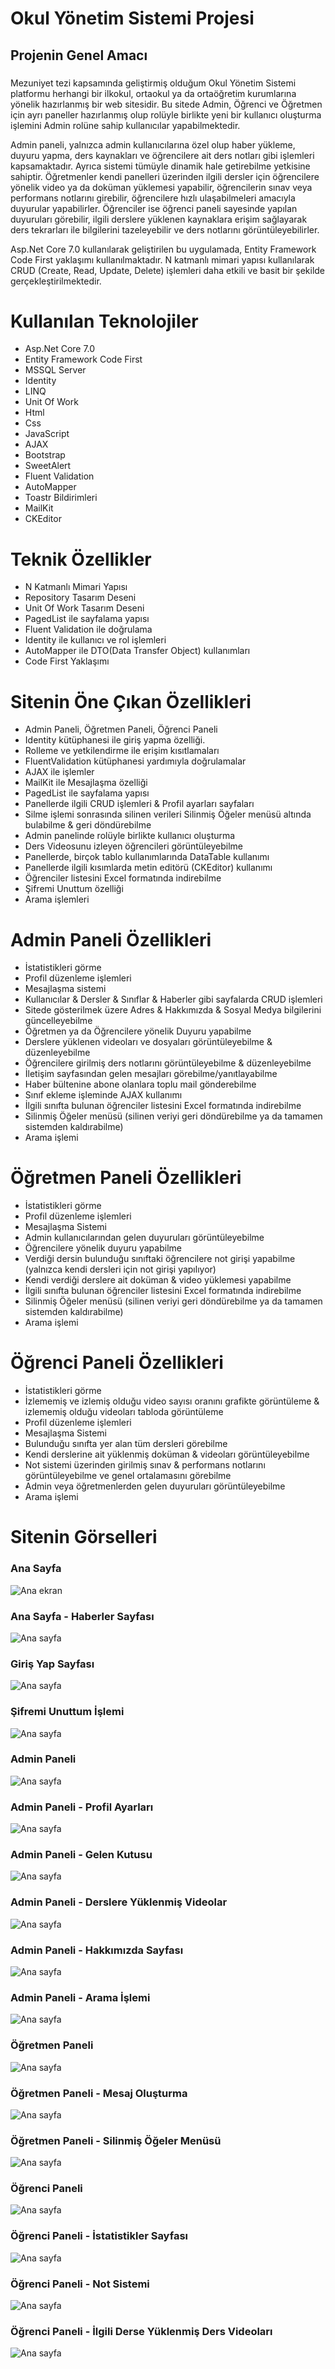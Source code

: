 # Okul Yönetim Sistemi Projesi
## Projenin Genel Amacı
###
Mezuniyet tezi kapsamında geliştirmiş olduğum Okul Yönetim Sistemi platformu herhangi bir ilkokul, ortaokul ya da ortaöğretim kurumlarına yönelik hazırlanmış bir web sitesidir. Bu sitede Admin, Öğrenci ve Öğretmen için ayrı paneller hazırlanmış olup 
rolüyle birlikte yeni bir kullanıcı oluşturma işlemini Admin rolüne sahip kullanıcılar yapabilmektedir. 

Admin paneli, yalnızca admin kullanıcılarına özel olup haber yükleme, duyuru yapma, ders kaynakları ve öğrencilere ait ders notları gibi işlemleri kapsamaktadır. Ayrıca sistemi tümüyle dinamik hale getirebilme yetkisine sahiptir. 
Öğretmenler kendi panelleri üzerinden ilgili dersler için öğrencilere yönelik video ya da doküman yüklemesi yapabilir, öğrencilerin sınav veya performans notlarını girebilir, öğrencilere hızlı ulaşabilmeleri amacıyla duyurular yapabilirler. 
Öğrenciler ise öğrenci paneli sayesinde yapılan duyuruları görebilir, ilgili derslere yüklenen kaynaklara erişim sağlayarak ders tekrarları ile bilgilerini tazeleyebilir ve ders notlarını görüntüleyebilirler.

Asp.Net Core 7.0 kullanılarak geliştirilen bu uygulamada, Entity Framework Code First yaklaşımı kullanılmaktadır. N katmanlı mimari yapısı kullanılarak CRUD (Create, Read, Update, Delete) işlemleri daha etkili ve basit bir şekilde gerçekleştirilmektedir.
###

# Kullanılan Teknolojiler
- Asp.Net Core 7.0
- Entity Framework Code First
- MSSQL Server
- Identity
- LINQ
- Unit Of Work
- Html
- Css
- JavaScript
- AJAX
- Bootstrap
- SweetAlert
- Fluent Validation
- AutoMapper
- Toastr Bildirimleri
- MailKit
- CKEditor

# Teknik Özellikler
- N Katmanlı Mimari Yapısı
- Repository Tasarım Deseni
- Unit Of Work Tasarım Deseni
- PagedList ile sayfalama yapısı
- Fluent Validation ile doğrulama
- Identity ile kullanıcı ve rol işlemleri
- AutoMapper ile DTO(Data Transfer Object) kullanımları
- Code First Yaklaşımı
  
# Sitenin Öne Çıkan Özellikleri
- Admin Paneli, Öğretmen Paneli, Öğrenci Paneli
- Identity kütüphanesi ile giriş yapma özelliği.
- Rolleme ve yetkilendirme ile erişim kısıtlamaları
- FluentValidation kütüphanesi yardımıyla doğrulamalar
- AJAX ile işlemler
- MailKit ile Mesajlaşma özelliği
- PagedList ile sayfalama yapısı
- Panellerde ilgili CRUD işlemleri & Profil ayarları sayfaları
- Silme işlemi sonrasında silinen verileri Silinmiş Öğeler menüsü altında bulabilme & geri döndürebilme
- Admin panelinde rolüyle birlikte kullanıcı oluşturma
- Ders Videosunu izleyen öğrencileri görüntüleyebilme
- Panellerde, birçok tablo kullanımlarında DataTable kullanımı
- Panellerde ilgili kısımlarda metin editörü (CKEditor) kullanımı
- Öğrenciler listesini Excel formatında indirebilme
- Şifremi Unuttum özelliği
- Arama işlemleri

# Admin Paneli Özellikleri
- İstatistikleri görme
- Profil düzenleme işlemleri
- Mesajlaşma sistemi
- Kullanıcılar & Dersler & Sınıflar & Haberler gibi sayfalarda CRUD işlemleri
- Sitede gösterilmek üzere Adres & Hakkımızda & Sosyal Medya bilgilerini güncelleyebilme
- Öğretmen ya da Öğrencilere yönelik Duyuru yapabilme
- Derslere yüklenen videoları ve dosyaları görüntüleyebilme & düzenleyebilme
- Öğrencilere girilmiş ders notlarını görüntüleyebilme & düzenleyebilme
- İletişim sayfasından gelen mesajları görebilme/yanıtlayabilme
- Haber bültenine abone olanlara toplu mail gönderebilme
- Sınıf ekleme işleminde AJAX kullanımı
- İlgili sınıfta bulunan öğrenciler listesini Excel formatında indirebilme
- Silinmiş Öğeler menüsü (silinen veriyi geri döndürebilme ya da tamamen sistemden kaldırabilme)
- Arama işlemi

# Öğretmen Paneli Özellikleri
- İstatistikleri görme
- Profil düzenleme işlemleri
- Mesajlaşma Sistemi
- Admin kullanıcılarından gelen duyuruları görüntüleyebilme
- Öğrencilere yönelik duyuru yapabilme
- Verdiği dersin bulunduğu sınıftaki öğrencilere not girişi yapabilme (yalnızca kendi dersleri için not girişi yapılıyor)
- Kendi verdiği derslere ait doküman & video yüklemesi yapabilme
- İlgili sınıfta bulunan öğrenciler listesini Excel formatında indirebilme
- Silinmiş Öğeler menüsü (silinen veriyi geri döndürebilme ya da tamamen sistemden kaldırabilme)
- Arama işlemi

# Öğrenci Paneli Özellikleri
- İstatistikleri görme
- İzlememiş ve izlemiş olduğu video sayısı oranını grafikte görüntüleme & izlememiş olduğu videoları tabloda görüntüleme
- Profil düzenleme işlemleri
- Mesajlaşma Sistemi
- Bulunduğu sınıfta yer alan tüm dersleri görebilme
- Kendi derslerine ait yüklenmiş doküman & videoları görüntüleyebilme
- Not sistemi üzerinden girilmiş sınav & performans notlarını görüntüleyebilme ve genel ortalamasını görebilme
- Admin veya öğretmenlerden gelen duyuruları görüntüleyebilme
- Arama işlemi

# Sitenin Görselleri

### Ana Sayfa 
![Ana ekran](https://github.com/busraozdemir0/SchoolManagementSystem/blob/master/PresentationLayer/wwwroot/Proje_ScreenShots/home.png)

### Ana Sayfa - Haberler Sayfası
![Ana sayfa](https://github.com/busraozdemir0/SchoolManagementSystem/blob/master/PresentationLayer/wwwroot/Proje_ScreenShots/news.png)

### Giriş Yap Sayfası
![Ana sayfa](https://github.com/busraozdemir0/SchoolManagementSystem/blob/master/PresentationLayer/wwwroot/Proje_ScreenShots/login.png)

### Şifremi Unuttum İşlemi
![Ana sayfa](https://github.com/busraozdemir0/SchoolManagementSystem/blob/master/PresentationLayer/wwwroot/Proje_ScreenShots/sifremiUnuttum.png)

### Admin Paneli
![Ana sayfa](https://github.com/busraozdemir0/SchoolManagementSystem/blob/master/PresentationLayer/wwwroot/Proje_ScreenShots/adminPanel.png)

### Admin Paneli - Profil Ayarları
![Ana sayfa](https://github.com/busraozdemir0/SchoolManagementSystem/blob/master/PresentationLayer/wwwroot/Proje_ScreenShots/profilSettings.png)

### Admin Paneli - Gelen Kutusu
![Ana sayfa](https://github.com/busraozdemir0/SchoolManagementSystem/blob/master/PresentationLayer/wwwroot/Proje_ScreenShots/adminInbox.png)

### Admin Paneli - Derslere Yüklenmiş Videolar
![Ana sayfa](https://github.com/busraozdemir0/SchoolManagementSystem/blob/master/PresentationLayer/wwwroot/Proje_ScreenShots/lessonVideos.png)

### Admin Paneli - Hakkımızda Sayfası
![Ana sayfa](https://github.com/busraozdemir0/SchoolManagementSystem/blob/master/PresentationLayer/wwwroot/Proje_ScreenShots/aboutUpdate.png)

### Admin Paneli - Arama İşlemi
![Ana sayfa](https://github.com/busraozdemir0/SchoolManagementSystem/blob/master/PresentationLayer/wwwroot/Proje_ScreenShots/search.png)

### Öğretmen Paneli
![Ana sayfa](https://github.com/busraozdemir0/SchoolManagementSystem/blob/master/PresentationLayer/wwwroot/Proje_ScreenShots/teacherPanel.png)

### Öğretmen Paneli - Mesaj Oluşturma
![Ana sayfa](https://github.com/busraozdemir0/SchoolManagementSystem/blob/master/PresentationLayer/wwwroot/Proje_ScreenShots/teacherCreateMessage.png)

### Öğretmen Paneli - Silinmiş Öğeler Menüsü
![Ana sayfa](https://github.com/busraozdemir0/SchoolManagementSystem/blob/master/PresentationLayer/wwwroot/Proje_ScreenShots/sweetAlert.png)

### Öğrenci Paneli
![Ana sayfa](https://github.com/busraozdemir0/SchoolManagementSystem/blob/master/PresentationLayer/wwwroot/Proje_ScreenShots/studentPanel.png)

### Öğrenci Paneli - İstatistikler Sayfası
![Ana sayfa](https://github.com/busraozdemir0/SchoolManagementSystem/blob/master/PresentationLayer/wwwroot/Proje_ScreenShots/istatistikler.png)

### Öğrenci Paneli - Not Sistemi
![Ana sayfa](https://github.com/busraozdemir0/SchoolManagementSystem/blob/master/PresentationLayer/wwwroot/Proje_ScreenShots/student_notSistemi.png)

### Öğrenci Paneli - İlgili Derse Yüklenmiş Ders Videoları
![Ana sayfa](https://github.com/busraozdemir0/SchoolManagementSystem/blob/master/PresentationLayer/wwwroot/Proje_ScreenShots/student_lessonVideos.png)

